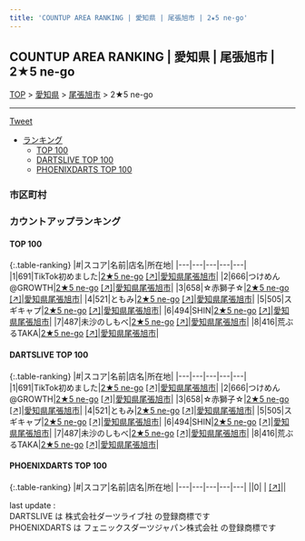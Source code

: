 ```yaml
---
title: 'COUNTUP AREA RANKING | 愛知県 | 尾張旭市 | 2★5 ne-go'
---
```

## COUNTUP AREA RANKING | 愛知県 | 尾張旭市 | 2★5 ne-go

[TOP](/darts/rank/) > [愛知県](/darts/rank/愛知県/) > [尾張旭市](/darts/rank/愛知県/尾張旭市/) > 2★5 ne-go

___

<a href="https://twitter.com/share?ref_src=twsrc%5Etfw" data-text="COUNTUP AREA RANKING | 愛知県尾張旭市2★5 ne-go" class="twitter-share-button" data-hashtags="DARTSLIVE,PHOENIXDARTS,darts,ダーツ" data-show-count="false">Tweet</a>

* [ランキング](#カウントアップランキング)
    * [TOP 100](#top-100)
    * [DARTSLIVE TOP 100](#dartslive-top-100)
    * [PHOENIXDARTS TOP 100](#phoenixdarts-top-100)

### 市区町村

<ul>

</ul>

### カウントアップランキング

#### TOP 100



{:.table-ranking}
|#|スコア|名前|店名|所在地|
|---|---|---|---|---|
|1|691|<span class="rank-name-dl">TikTok初めました</span>|<a href="/darts/rank/shops/9edef799acb914ea774c926eb736cb5a.html">2★5 ne-go</a> <a href="https://search.dartslive.com/jp/shop/9edef799acb914ea774c926eb736cb5a">[↗]</a>|<a href="/darts/rank/愛知県/尾張旭市">愛知県尾張旭市</a>|
|2|666|<span class="rank-name-dl">つけめん@GROWTH</span>|<a href="/darts/rank/shops/9edef799acb914ea774c926eb736cb5a.html">2★5 ne-go</a> <a href="https://search.dartslive.com/jp/shop/9edef799acb914ea774c926eb736cb5a">[↗]</a>|<a href="/darts/rank/愛知県/尾張旭市">愛知県尾張旭市</a>|
|3|658|<span class="rank-name-dl">☆赤獅子☆</span>|<a href="/darts/rank/shops/9edef799acb914ea774c926eb736cb5a.html">2★5 ne-go</a> <a href="https://search.dartslive.com/jp/shop/9edef799acb914ea774c926eb736cb5a">[↗]</a>|<a href="/darts/rank/愛知県/尾張旭市">愛知県尾張旭市</a>|
|4|521|<span class="rank-name-dl">ともみ</span>|<a href="/darts/rank/shops/9edef799acb914ea774c926eb736cb5a.html">2★5 ne-go</a> <a href="https://search.dartslive.com/jp/shop/9edef799acb914ea774c926eb736cb5a">[↗]</a>|<a href="/darts/rank/愛知県/尾張旭市">愛知県尾張旭市</a>|
|5|505|<span class="rank-name-dl">スギキャプ</span>|<a href="/darts/rank/shops/9edef799acb914ea774c926eb736cb5a.html">2★5 ne-go</a> <a href="https://search.dartslive.com/jp/shop/9edef799acb914ea774c926eb736cb5a">[↗]</a>|<a href="/darts/rank/愛知県/尾張旭市">愛知県尾張旭市</a>|
|6|494|<span class="rank-name-dl">SHIN</span>|<a href="/darts/rank/shops/9edef799acb914ea774c926eb736cb5a.html">2★5 ne-go</a> <a href="https://search.dartslive.com/jp/shop/9edef799acb914ea774c926eb736cb5a">[↗]</a>|<a href="/darts/rank/愛知県/尾張旭市">愛知県尾張旭市</a>|
|7|487|<span class="rank-name-dl">未沙のしもべ</span>|<a href="/darts/rank/shops/9edef799acb914ea774c926eb736cb5a.html">2★5 ne-go</a> <a href="https://search.dartslive.com/jp/shop/9edef799acb914ea774c926eb736cb5a">[↗]</a>|<a href="/darts/rank/愛知県/尾張旭市">愛知県尾張旭市</a>|
|8|416|<span class="rank-name-dl">荒ぶるTAKA</span>|<a href="/darts/rank/shops/9edef799acb914ea774c926eb736cb5a.html">2★5 ne-go</a> <a href="https://search.dartslive.com/jp/shop/9edef799acb914ea774c926eb736cb5a">[↗]</a>|<a href="/darts/rank/愛知県/尾張旭市">愛知県尾張旭市</a>|


#### DARTSLIVE TOP 100



{:.table-ranking}
|#|スコア|名前|店名|所在地|
|---|---|---|---|---|
|1|691|<span class="rank-name-dl">TikTok初めました</span>|<a href="/darts/rank/shops/9edef799acb914ea774c926eb736cb5a.html">2★5 ne-go</a> <a href="https://search.dartslive.com/jp/shop/9edef799acb914ea774c926eb736cb5a">[↗]</a>|<a href="/darts/rank/愛知県/尾張旭市">愛知県尾張旭市</a>|
|2|666|<span class="rank-name-dl">つけめん@GROWTH</span>|<a href="/darts/rank/shops/9edef799acb914ea774c926eb736cb5a.html">2★5 ne-go</a> <a href="https://search.dartslive.com/jp/shop/9edef799acb914ea774c926eb736cb5a">[↗]</a>|<a href="/darts/rank/愛知県/尾張旭市">愛知県尾張旭市</a>|
|3|658|<span class="rank-name-dl">☆赤獅子☆</span>|<a href="/darts/rank/shops/9edef799acb914ea774c926eb736cb5a.html">2★5 ne-go</a> <a href="https://search.dartslive.com/jp/shop/9edef799acb914ea774c926eb736cb5a">[↗]</a>|<a href="/darts/rank/愛知県/尾張旭市">愛知県尾張旭市</a>|
|4|521|<span class="rank-name-dl">ともみ</span>|<a href="/darts/rank/shops/9edef799acb914ea774c926eb736cb5a.html">2★5 ne-go</a> <a href="https://search.dartslive.com/jp/shop/9edef799acb914ea774c926eb736cb5a">[↗]</a>|<a href="/darts/rank/愛知県/尾張旭市">愛知県尾張旭市</a>|
|5|505|<span class="rank-name-dl">スギキャプ</span>|<a href="/darts/rank/shops/9edef799acb914ea774c926eb736cb5a.html">2★5 ne-go</a> <a href="https://search.dartslive.com/jp/shop/9edef799acb914ea774c926eb736cb5a">[↗]</a>|<a href="/darts/rank/愛知県/尾張旭市">愛知県尾張旭市</a>|
|6|494|<span class="rank-name-dl">SHIN</span>|<a href="/darts/rank/shops/9edef799acb914ea774c926eb736cb5a.html">2★5 ne-go</a> <a href="https://search.dartslive.com/jp/shop/9edef799acb914ea774c926eb736cb5a">[↗]</a>|<a href="/darts/rank/愛知県/尾張旭市">愛知県尾張旭市</a>|
|7|487|<span class="rank-name-dl">未沙のしもべ</span>|<a href="/darts/rank/shops/9edef799acb914ea774c926eb736cb5a.html">2★5 ne-go</a> <a href="https://search.dartslive.com/jp/shop/9edef799acb914ea774c926eb736cb5a">[↗]</a>|<a href="/darts/rank/愛知県/尾張旭市">愛知県尾張旭市</a>|
|8|416|<span class="rank-name-dl">荒ぶるTAKA</span>|<a href="/darts/rank/shops/9edef799acb914ea774c926eb736cb5a.html">2★5 ne-go</a> <a href="https://search.dartslive.com/jp/shop/9edef799acb914ea774c926eb736cb5a">[↗]</a>|<a href="/darts/rank/愛知県/尾張旭市">愛知県尾張旭市</a>|


#### PHOENIXDARTS TOP 100



{:.table-ranking}
|#|スコア|名前|店名|所在地|
|---|---|---|---|---|
||0|<span class="rank-name-dl"> </span>|<a href="/darts/rank/shops/.html"></a> <a href="">[↗]</a>|<a href="/darts/rank//"></a>|


<div class="footer border-top border-gray-light mt-5 pt-3 text-right text-gray">
    last update : <span style="font-weight: italic" id="foot_last_modified"></span><br />
    DARTSLIVE は 株式会社ダーツライブ社 の登録商標です<br />
    PHOENIXDARTS は フェニックスダーツジャパン株式会社 の登録商標です<br />
</div>

<script src="https://cdnjs.cloudflare.com/ajax/libs/jquery.tablesorter/2.31.3/js/jquery.tablesorter.min.js" integrity="sha512-qzgd5cYSZcosqpzpn7zF2ZId8f/8CHmFKZ8j7mU4OUXTNRd5g+ZHBPsgKEwoqxCtdQvExE5LprwwPAgoicguNg==" crossorigin="anonymous" referrerpolicy="no-referrer"></script>
<link rel="stylesheet" href="https://cdnjs.cloudflare.com/ajax/libs/jquery.tablesorter/2.31.3/css/theme.default.min.css" integrity="sha512-wghhOJkjQX0Lh3NSWvNKeZ0ZpNn+SPVXX1Qyc9OCaogADktxrBiBdKGDoqVUOyhStvMBmJQ8ZdMHiR3wuEq8+w==" crossorigin="anonymous" referrerpolicy="no-referrer" />
<script>
$(function() {
    $(".table-ranking").tablesorter({sortList:[[0, 0]]});
    $("#foot_last_modified").text(formatDate(new Date(document.lastModified), 'yyyy-MM-dd HH:mm:ss'));
});
</script>

<script async src="https://platform.twitter.com/widgets.js" charset="utf-8"></script>